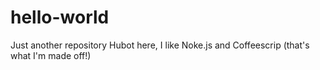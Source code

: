 # hello-world
Just another repository
Hubot here, I like Noke.js and Coffeescrip (that's what I'm made off!)
